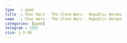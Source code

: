 ```yaml
---
type   : game
title  : Star Wars - The Clone Wars - Republic Heroes
name   : Star Wars - The Clone Wars - Republic Heroes
categories: [game]
telegram : 1562
size: 1.9 GB
---
```



